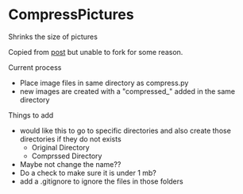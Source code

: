 # CompressPictures
Shrinks the size of pictures

Copied from [post](https://shantanujoshi.github.io/python-image-compression/) but unable to fork for some reason.

Current process
* Place image files in same directory as compress.py
* new images are created with a "compressed_" added in the same directory

Things to add
* would like this to go to specific directories and also create those directories if they do not exists
    * Original Directory
    * Comprssed Directory
* Maybe not change the name??
* Do a check to make sure it is under 1 mb? 
* add a .gitignore to ignore the files in those folders
